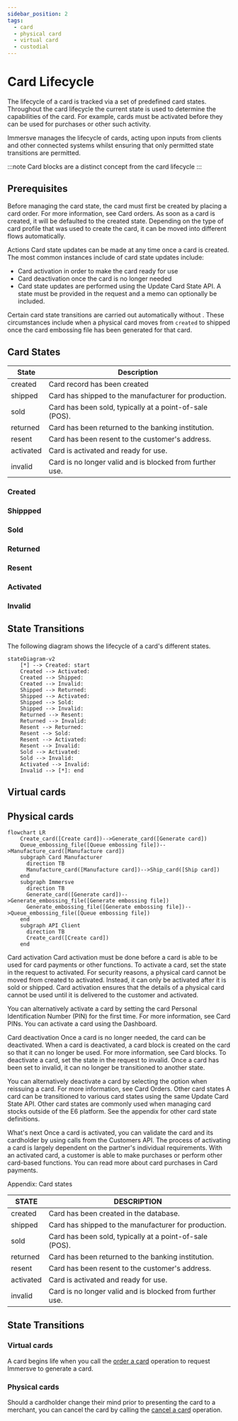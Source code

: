```yaml
---
sidebar_position: 2
tags:
  - card
  - physical card
  - virtual card
  - custodial
---
```


# Card Lifecycle

The lifecycle of a card is tracked via a set of predefined card states. Throughout the card lifecycle the current state is used to determine the capabilities of the card. For example, cards must be activated before they can be used for purchases or other such activity.

Immersve manages the lifecycle of cards, acting upon inputs from clients and other connected systems whilst ensuring that only permitted state transitions are permitted.

:::note
Card blocks are a distinct concept from the card lifecycle
:::


## Prerequisites
Before managing the card state, the card must first be created by placing a card order. For more information, see Card orders. As soon as a card is created, it will be defaulted to the created state. Depending on the type of card profile that was used to create the card, it can be moved into different flows automatically.

Actions
Card state updates can be made at any time once a card is created. The most common instances include of card state updates include:

* Card activation in order to make the card ready for use
* Card deactivation once the card is no longer needed
* Card state updates are performed using the Update Card State API. A state must be provided in the request and a memo can optionally be included.

Certain card state transitions are carried out automatically without . These circumstances include when a physical card moves from `created` to shipped once the card embossing file has been generated for that card.

## Card States

 
| State | Description |
| ---- | ---- |
| created |Card record has been created |
| shipped |Card has shipped to the manufacturer for production. |
| sold |Card has been sold, typically at a point-of-sale (POS). |
| returned |Card has been returned to the banking institution. |
| resent | Card has been resent to the customer's address. |
| activated |Card is activated and ready for use. |
| invalid |Card is no longer valid and is blocked from further use. |

### Created

### Shippped

### Sold

### Returned

### Resent

### Activated

### Invalid



## State Transitions

The following diagram shows the lifecycle of a card's different states.

```mermaid
stateDiagram-v2
    [*] --> Created: start
    Created --> Activated: 
    Created --> Shipped: 
    Created --> Invalid: 
    Shipped --> Returned: 
    Shipped --> Activated: 
    Shipped --> Sold: 
    Shipped --> Invalid: 
    Returned --> Resent: 
    Returned --> Invalid: 
    Resent --> Returned: 
    Resent --> Sold: 
    Resent --> Activated: 
    Resent --> Invalid: 
    Sold --> Activated: 
    Sold --> Invalid: 
    Activated --> Invalid: 
    Invalid --> [*]: end
```

## Virtual cards

## Physical cards

```mermaid
flowchart LR
    Create_card([Create card])-->Generate_card([Generate card])
    Queue_embossing_file([Queue embossing file])-->Manufacture_card([Manufacture card])
    subgraph Card Manufacturer
      direction TB
      Manufacture_card([Manufacture card])-->Ship_card([Ship card])
    end
    subgraph Immersve
      direction TB
      Generate_card([Generate card])-->Generate_embossing_file([Generate embossing file])
      Generate_embossing_file([Generate embossing file])-->Queue_embossing_file([Queue embossing file])
    end
    subgraph API Client
      direction TB
      Create_card([Create card])
    end
```

Card activation
Card activation must be done before a card is able to be used for card payments or other functions. To activate a card, set the state in the request to activated. For security reasons, a physical card cannot be moved from created to activated. Instead, it can only be activated after it is sold or shipped. Card activation ensures that the details of a physical card cannot be used until it is delivered to the customer and activated.


You can alternatively activate a card by setting the card Personal Identification Number (PIN) for the first time. For more information, see Card PINs.
You can activate a card using the Dashboard.

Card deactivation
Once a card is no longer needed, the card can be deactivated. When a card is deactivated, a card block is created on the card so that it can no longer be used. For more information, see Card blocks. To deactivate a card, set the state in the request to invalid. Once a card has been set to invalid, it can no longer be transitioned to another state.


You can alternatively deactivate a card by selecting the option when reissuing a card. For more information, see Card Orders.
Other card states
A card can be transitioned to various card states using the same Update Card State API. Other card states are commonly used when managing card stocks outside of the E6 platform. See the appendix for other card state definitions.

What's next
Once a card is activated, you can validate the card and its cardholder by using calls from the Customers API. The process of activating a card is largely dependent on the partner's individual requirements. With an activated card, a customer is able to make purchases or perform other card-based functions. You can read more about card purchases in Card payments.

Appendix: Card states
 
| STATE | DESCRIPTION |
| ---- | ---- |
| created |Card has been created in the database. |
| shipped |Card has shipped to the manufacturer for production. |
| sold |Card has been sold, typically at a point-of-sale (POS). |
| returned |Card has been returned to the banking institution. |
| resent | Card has been resent to the customer's address. |
| activated |Card is activated and ready for use. |
| invalid |Card is no longer valid and is blocked from further use. |


## State Transitions

### Virtual cards

A card begins life when you call the [order a card](/api-reference/order-card) operation to request Immersve to generate a card.

### Physical cards

Should a cardholder change their mind prior to presenting the card to a merchant, you can cancel the card by calling the [cancel a card](/api-reference/cancel-a-card) operation.